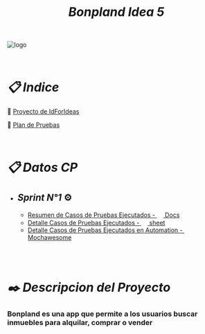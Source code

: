 
 <h1 align="center"><em>Bonpland Idea 5</em></h1>

 <br />

 ![logo](https://user-images.githubusercontent.com/86979361/198842663-82f943bc-53a8-4e45-a4b5-2de48b80af1b.jpg)

<br />


<h1 align="left"><em>📋 Indice </em></h1>

📌 [Proyecto de IdForIdeas](https://drive.google.com/file/d/1X7tHO7CpUHDNBqgOVyzlZqUOdyPzViTh/view)
<br /> 

📌 [Plan de Pruebas ](https://docs.google.com/document/d/1dUFPsR8bqabMhBHuJoDZJEjY0QTFLXMIijpkcEeTWhU/edit)
<br />

<!-- 📌 [Pruebas en Cypress](https://maxibarbo.github.io/Testing_Bonpland/) -->
<br />

<h1 align="left"><em>📋 Datos CP </em></h1>

- ## <em>Sprint N°1 </em>⚙️

   - [Resumen de Casos de Pruebas Ejecutados - <img  src="https://cdn-icons-png.flaticon.com/512/300/300221.png" style="height:15px; width: 15px;"> Docs](https://docs.google.com/document/d/1Xx8sjieOoW9J3KxGvVvh4f9f_67qTRfVkMO4sOdOIc0/edit)
   - [Detalle Casos de Pruebas Ejecutados - <img  src="https://cdn-icons-png.flaticon.com/512/300/300221.png" style="height:15px; width: 15px;"> sheet](https://docs.google.com/spreadsheets/d/1AFWnSNzIHXbe13HhTuA2pnjD-wAlpQRj3usGxob2w0g/edit#gid=0)
   - [Detalle Casos de Pruebas Ejecutados en Automation - <img  src="https://external-content.duckduckgo.com/iu/?u=https%3A%2F%2Fres.cloudinary.com%2Fpracticaldev%2Fimage%2Ffetch%2Fs--e86iTjK3--%2Fc_imagga_scale%2Cf_auto%2Cfl_progressive%2Ch_500%2Cq_auto%2Cw_1000%2Fhttps%3A%2F%2Fres.cloudinary.com%2Fpracticaldev%2Fimage%2Ffetch%2Fs--iIo0OPoC--%2Fc_imagga_scale%252Cf_auto%252Cfl_progressive%252Ch_420%252Cq_auto%252Cw_1000%2Fhttps%3A%2F%2Fdev-to-uploads.s3.amazonaws.com%2Fi%2Fo6x03ekm3ijiopc2r62p.png&f=1&nofb=1&ipt=5184aab21840df5646c342e7162ddbe444b0098ecd65bf49ab7766d9e8edeac7&ipo=images" style="height:12px; width: 30px;"> Mochawesome ](https://maxibarbo.github.io/Testing_Bonpland/)
<br />
<br />

<h1 align="left"><em>✒️ Descripcion del Proyecto</em></h1>
<h3 align="left">Bonpland es una app que permite a los usuarios buscar inmuebles para alquilar, comprar o vender </h3>



